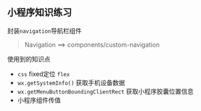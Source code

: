 ## 小程序知识练习

封装`navigation`导航栏组件

> Navigation     ==>  components/custom-navigation

使用到的知识点
- `css` fixed定位 `flex`
- `wx.getSystemInfo()`   获取手机设备数据
- `wx.getMenuButtonBoundingClientRect`    获取小程序胶囊位置信息
- 小程序组件传值


